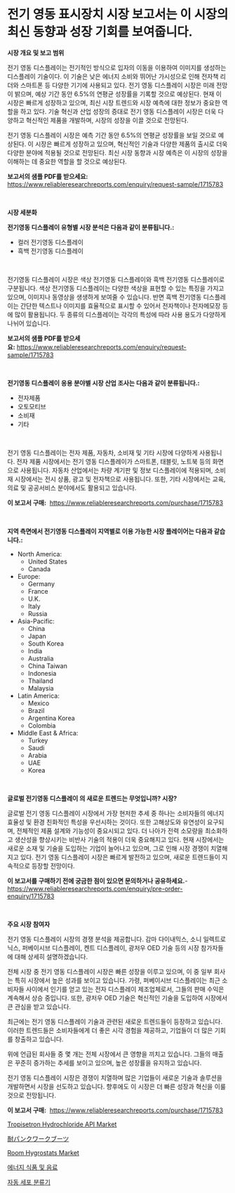 <p><h1>전기 영동 표시장치 시장 보고서는 이 시장의 최신 동향과 성장 기회를 보여줍니다.</h1></p><p><strong>시장 개요 및 보고 범위</strong></p>
<p><p>전기 영동 디스플레이는 전기적인 방식으로 입자의 이동을 이용하여 이미지를 생성하는 디스플레이 기술이다. 이 기술은 낮은 에너지 소비와 뛰어난 가시성으로 인해 전자책 리더와 스마트폰 등 다양한 기기에 사용되고 있다. 전기 영동 디스플레이 시장은 미래 전망이 밝으며, 예상 기간 동안 6.5%의 연평균 성장률을 기록할 것으로 예상된다. 현재 이 시장은 빠르게 성장하고 있으며, 최신 시장 트렌드와 시장 예측에 대한 정보가 중요한 역할을 하고 있다. 기술 혁신과 산업 성장의 증대로 전기 영동 디스플레이 시장은 더욱 다양하고 혁신적인 제품을 개발하며, 시장의 성장을 이끌 것으로 전망된다.</p><p>전기 영동 디스플레이 시장은 예측 기간 동안 6.5%의 연평균 성장률을 보일 것으로 예상된다. 이 시장은 빠르게 성장하고 있으며, 혁신적인 기술과 다양한 제품의 출시로 더욱 다양한 분야에 적용될 것으로 전망된다. 최신 시장 동향과 시장 예측은 이 시장의 성장을 이해하는 데 중요한 역할을 할 것으로 예상된다.</p></p>
<p><strong>보고서의 샘플 PDF를 받으세요:</strong> <a href="https://www.reliableresearchreports.com/enquiry/request-sample/1715783">https://www.reliableresearchreports.com/enquiry/request-sample/1715783</a></p>
<p>&nbsp;</p>
<p><strong>시장 세분화</strong></p>
<p><strong>전기영동 디스플레이 유형별 시장 분석은 다음과 같이 분류됩니다.:</strong></p>
<p><ul><li>컬러 전기영동 디스플레이</li><li>흑백 전기영동 디스플레이</li></ul></p>
<p>&nbsp;</p>
<p><p>전기영동 디스플레이 시장은 색상 전기영동 디스플레이와 흑백 전기영동 디스플레이로 구분됩니다. 색상 전기영동 디스플레이는 다양한 색상을 표현할 수 있는 특징을 가지고 있으며, 이미지나 동영상을 생생하게 보여줄 수 있습니다. 반면 흑백 전기영동 디스플레이는 간단한 텍스트나 이미지를 효율적으로 표시할 수 있어서 전자책이나 전자메모장 등에 많이 활용됩니다. 두 종류의 디스플레이는 각각의 특성에 따라 사용 용도가 다양하게 나뉘어 있습니다.</p></p>
<p><strong>보고서의 샘플 PDF를 받으세요:</strong>&nbsp;<a href="https://www.reliableresearchreports.com/enquiry/request-sample/1715783">https://www.reliableresearchreports.com/enquiry/request-sample/1715783</a></p>
<p>&nbsp;</p>
<p><strong> 전기영동 디스플레이 응용 분야별 시장 산업 조사는 다음과 같이 분류됩니다.:</strong></p>
<p><ul><li>전자제품</li><li>오토모티브</li><li>소비재</li><li>기타</li></ul></p>
<p>&nbsp;</p>
<p><p>전기 영동 디스플레이는 전자 제품, 자동차, 소비재 및 기타 시장에 다양하게 사용됩니다. 전자 제품 시장에서는 전기 영동 디스플레이가 스마트폰, 태블릿, 노트북 등의 화면으로 사용됩니다. 자동차 산업에서는 차량 계기판 및 정보 디스플레이에 적용되며, 소비재 시장에서는 전시 상품, 광고 및 전자책으로 사용됩니다. 또한, 기타 시장에서는 교육, 의료 및 공공서비스 분야에서도 활용되고 있습니다.</p></p>
<p><strong>이 보고서 구매:</strong>&nbsp; <a href="https://www.reliableresearchreports.com/purchase/1715783">https://www.reliableresearchreports.com/purchase/1715783</a></p>
<p>&nbsp;</p>
<p><strong>지역 측면에서 전기영동 디스플레이 지역별로 이용 가능한 시장 플레이어는 다음과 같습니다.:</strong></p>
<p><ul>
    <li>
        North America:
        <ul>
            <li>United States</li>
            <li>Canada</li>
        </ul>
    </li>
    <li>
        Europe:
        <ul>
            <li>Germany</li>
            <li>France</li>
            <li>U.K.</li>
            <li>Italy</li>
            <li>Russia</li>
        </ul>
    </li>
    <li>
        Asia-Pacific:
        <ul>
            <li>China</li>
            <li>Japan</li>
            <li>South Korea</li>
            <li>India</li>
            <li>Australia</li>
            <li>China Taiwan</li>
            <li>Indonesia</li>
            <li>Thailand</li>
            <li>Malaysia</li>
        </ul>
    </li>
    <li>
        Latin America:
        <ul>
            <li>Mexico</li>
            <li>Brazil</li>
            <li>Argentina Korea</li>
            <li>Colombia</li>
        </ul>
    </li>
    <li>
        Middle East & Africa:
        <ul>
            <li>Turkey</li>
            <li>Saudi</li>
            <li>Arabia</li>
            <li>UAE</li>
            <li>Korea</li>
        </ul>
    </li>
    </ul></p>
<p>&nbsp;</p>
<p><strong>글로벌 전기영동 디스플레이 의 새로운 트렌드는 무엇입니까? 시장?</strong></p>
<p><p>글로벌 전기 영동 디스플레이 시장에서 가장 현저한 추세 중 하나는 소비자들의 에너지 효율성 및 환경 친화적인 특성을 우선시하는 것이다. 또한 고해상도와 유연성이 요구되며, 전체적인 제품 설계와 기능성이 중요시되고 있다. 더 나아가 전력 소모량을 최소화하고 생산성을 향상시키는 비반사 기술의 적용이 더욱 중요해지고 있다. 현재 시장에서는 새로운 소재 및 기술을 도입하는 기업이 늘어나고 있으며, 그로 인해 시장 경쟁이 치열해지고 있다. 전기 영동 디스플레이 시장은 빠르게 발전하고 있으며, 새로운 트렌드들이 지속적으로 등장할 전망이다.</p></p>
<p><strong>이 보고서를 구매하기 전에 궁금한 점이 있으면 문의하거나 공유하세요.</strong>- <a href="https://www.reliableresearchreports.com/enquiry/pre-order-enquiry/1715783">https://www.reliableresearchreports.com/enquiry/pre-order-enquiry/1715783</a></p>
<p>&nbsp;</p>
<p><strong>주요 시장 참여자</strong></p>
<p><p>전기 영동 디스플레이 시장의 경쟁 분석을 제공합니다. 감마 다이내믹스, 소니 일렉트로닉스, 퍼베이시브 디스플레이, 켄트 디스플레이, 광저우 OED 기술 등의 시장 참가자들에 대해 상세히 설명하겠습니다.</p><p>전체 시장 중 전기 영동 디스플레이 시장은 빠른 성장을 이루고 있으며, 이 중 일부 회사는 특히 시장에서 높은 성과를 보이고 있습니다. 가령, 퍼베이시브 디스플레이는 최근 소비자들 사이에서 인기를 얻고 있는 전자 디스플레이 제조업체로서, 그들의 판매 수익은 계속해서 상승 중입니다. 또한, 광저우 OED 기술은 혁신적인 기술을 도입하여 시장에서 큰 관심을 받고 있습니다.</p><p>최근에는 전기 영동 디스플레이 기술과 관련된 새로운 트렌드들이 등장하고 있습니다. 이러한 트렌드들은 소비자들에게 더 좋은 시각 경험을 제공하고, 기업들이 더 많은 기회를 창출하고 있습니다.</p><p>위에 언급된 회사들 중 몇 개는 전체 시장에서 큰 영향을 끼치고 있습니다. 그들의 매출은 꾸준히 증가하는 추세를 보이고 있으며, 높은 성장률을 유지하고 있습니다.</p><p>전기 영동 디스플레이 시장은 경쟁이 치열하며 많은 기업들이 새로운 기술과 솔루션을 개발하면서 시장을 선도하고 있습니다. 향후에도 이 시장은 더 빠른 성장과 혁신을 이룰 것으로 전망됩니다.</p></p>
<p><strong>이 보고서 구매:</strong>&nbsp;&nbsp;<a href="https://www.reliableresearchreports.com/purchase/1715783">https://www.reliableresearchreports.com/purchase/1715783</a></p>
<p><p><a href="https://github.com/marloy8/Market-Research-Report-List-3/blob/main/tropisetron-hydrochloride-api-market.md">Tropisetron Hydrochloride API Market</a></p><p><a href="https://medium.com/@mt14785/%E8%80%90%E5%88%BA%E3%81%97%E6%80%A7%E3%81%AE%E4%BD%9C%E6%A5%AD%E9%9D%B4%E5%B8%82%E5%A0%B4-2031%E5%B9%B4%E3%81%BE%E3%81%A7%E3%81%AE%E3%83%88%E3%83%AC%E3%83%B3%E3%83%89-%E4%BA%88%E6%B8%AC-%E7%AB%B6%E4%BA%89%E5%88%86%E6%9E%90-5d6a980159d9">耐パンクワークブーツ</a></p><p><a href="https://ivy-potential-64b.notion.site/Insights-into-Room-Hygrostats-Market-Size-Analysing-Market-Share-Trends-and-Growth-from-2024-to-2-03e49917dcc24eba974ea599de75ff83">Room Hygrostats Market</a></p><p><a href="https://medium.com/@sheldondtickinson9867/%EC%97%90%EB%84%88%EC%A7%80-%EC%9D%8C%EC%8B%9D-%EB%B0%8F-%EC%9D%8C%EB%A3%8C-%EC%8B%9C%EC%9E%A5%EC%9D%80-%EC%8B%9C%EC%9E%A5-%EC%A0%90%EC%9C%A0%EC%9C%A8-%EC%8B%9C%EC%9E%A5-%EB%8F%99%ED%96%A5-%EB%B0%8F-%EC%8B%9C%EC%9E%A5-%EC%84%B1%EC%9E%A5%EC%97%90-%EA%B4%80%ED%95%9C-%EC%A0%95%EB%B3%B4%EB%A5%BC-%EC%A0%9C%EA%B3%B5%ED%95%A9%EB%8B%88%EB%8B%A4-b824958e486c">에너지 식품 및 음료</a></p><p><a href="https://medium.com/@robertojones8678/%EC%9E%90%EB%8F%99-%EC%84%B8%ED%8F%AC-%EB%B6%84%EB%A5%98%EA%B8%B0-%EC%8B%9C%EC%9E%A5-%EA%B7%9C%EB%AA%A8%EB%8A%94-%EA%B8%80%EB%A1%9C%EB%B2%8C-%EC%82%B0%EC%97%85%EC%97%90%EC%84%9C-%EC%B5%9C%EC%A0%81%EC%9D%98-%EB%A7%88%EC%BC%80%ED%8C%85-%EC%B1%84%EB%84%90%EC%9D%84-%EB%B3%B4%EC%97%AC%EC%A4%8D%EB%8B%88%EB%8B%A4-1ebec2eea225">자동 세포 분류기</a></p></p>
